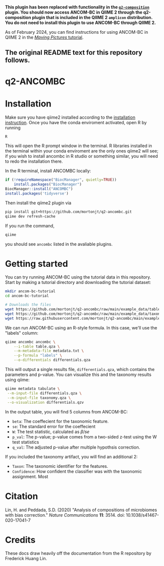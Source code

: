 **This plugin has been replaced with functionality in the [`q2-composition`](https://github.com/qiime2/q2-composition) plugin.
You should now access ANCOM-BC in QIIME 2 through the q2-composition plugin that is included in the QIIME 2 `amplicon` distribution.
You do not need to install this plugin to use ANCOM-BC through QIIME 2.**

As of February 2024, you can find instructions for using ANCOM-BC in QIIME 2 in the [*Mpving Pictures* tutorial](https://docs.qiime2.org/2024.2/tutorials/moving-pictures/#differential-abundance-testing-with-ancom-bc).


The original README text for this repository follows.
---

# q2-ANCOMBC

# Installation

Make sure you have qiime2 installed according to the [installation instruction](). Once you have the conda enviroment activated, open R by running

```bash
R
```

This will open the R prompt window in the terminal. R libraries installed in the terminal within your conda enviroment are the only ones qiime2 will see; if you wish to install ancombc in R studio or something similar, you will need to redo the installation there.

In the R terminal, install ANCOMBC locally:

```R
if (!requireNamespace("BiocManager", quietly=TRUE))
    install.packages("BiocManager")
BiocManager::install("ANCOMBC")
install.packages('tidyverse')
```

Then install the qiime2 plugin via

```bash
pip install git+https://github.com/mortonjt/q2-ancombc.git
qiime dev refresh-cache
```

If you run the command,

```bash
qiime
```

you should see `ancombc` listed in the avaliable plugins.

# Getting started

You can try running ANCOM-BC using the tutorial data in this repository. Start by making a tutorial directory and downloading the tutorial dataset:

```bash
mkdir ancom-bc-tutorial
cd ancom-bc-tutorial

# Downloads the files
wget https://github.com/mortonjt/q2-ancombc/raw/main/example_data/table.qza
wget https://github.com/mortonjt/q2-ancombc/raw/main/example_data/taxonomy.qza
wget https://raw.githubusercontent.com/mortonjt/q2-ancombc/main/example_data/metadata.txt
```

We can run ANCOM-BC using an R-style formula. In this case, we'll use the "labels" column:

```bash
qiime ancombc ancombc \
    --i-table table.qza \
    --m-metadata-file metadata.txt \
    --p-formula "labels" \
    --o-differentials differentials.qza

```

This will output a single results file, `differentials.qza`, which contains the parameters and p-value. You can visualize this and the taxonomy results using qiime:

```bash
qiime metadata tabulate \
 --m-input-file differentials.qza \
 --m-input-file taxonomy.qza \
 --o-visualization differentials.qzv
```

In the output table, you will find 5 columns from ANCOM-BC: 

* `beta`: The coeffecient for the taxonomic feature. 
* `se`: The standard error for the coeffecient
* `W`: The test statistic, calculated as $\beta/se$
* `p_val`: The p-value; p-value comes from a two-sided z-test using the W test statistics
* `q_val`: The adjusted p-value after multiple hypothsis correction.

If you included the taxonomy artifact, you will find an additional 2:

* `Taxon`: The taxonomic identifier for the features. 
* `Confidence`: How confident the classifier was with the taxonomic assignment. Most 

# Citation

Lin, H. and Peddada, S.D. (2020) "Analysis of compositions of microbiomes with bias correction." *Nature Communications* **11**: 3514. doi: 10.1038/s41467-020-17041-7

# Credits

These docs draw heavily off the documentation from the R repository by Frederick Huang Lin. 
